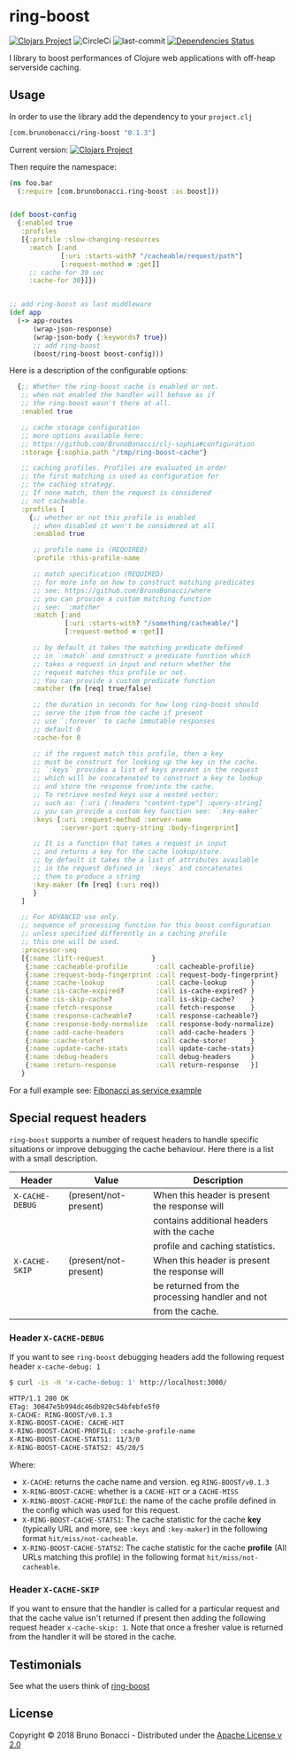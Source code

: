 # ring-boost
[![Clojars Project](https://img.shields.io/clojars/v/com.brunobonacci/ring-boost.svg)](https://clojars.org/com.brunobonacci/ring-boost) ![CircleCi](https://img.shields.io/circleci/project/BrunoBonacci/ring-boost.svg) ![last-commit](https://img.shields.io/github/last-commit/BrunoBonacci/ring-boost.svg) [![Dependencies Status](https://jarkeeper.com/BrunoBonacci/safely/status.svg)](https://jarkeeper.com/BrunoBonacci/ring-boost)

I library to boost performances of Clojure web applications with off-heap serverside caching.

## Usage

In order to use the library add the dependency to your `project.clj`

``` clojure
[com.brunobonacci/ring-boost "0.1.3"]
```

Current version: [![Clojars Project](https://img.shields.io/clojars/v/com.brunobonacci/ring-boost.svg)](https://clojars.org/com.brunobonacci/ring-boost)


Then require the namespace:

``` clojure
(ns foo.bar
  (:require [com.brunobonacci.ring-boost :as boost]))


(def boost-config
  {:enabled true
   :profiles
   [{:profile :slow-changing-resources
     :match [:and
             [:uri :starts-with? "/cacheable/request/path"]
             [:request-method = :get]]
     ;; cache for 30 sec
     :cache-for 30}]})


;; add ring-boost as last middleware
(def app
  (-> app-routes
      (wrap-json-response)
      (wrap-json-body {:keywords? true})
      ;; add ring-boost
      (boost/ring-boost boost-config)))

```

Here is a description of the configurable options:

``` clojure
  {;; Whether the ring-boost cache is enabled or not.
   ;; when not enabled the handler will behave as if
   ;; the ring-boost wasn't there at all.
   :enabled true

   ;; cache storage configuration
   ;; more options available here:
   ;; https://github.com/BrunoBonacci/clj-sophia#configuration
   :storage {:sophia.path "/tmp/ring-boost-cache"}

   ;; caching profiles. Profiles are evaluated in order
   ;; the first matching is used as configuration for
   ;; the caching strategy.
   ;; If none match, then the request is considered
   ;; not cacheable.
   :profiles [
     {;; whether or not this profile is enabled
      ;; when disabled it won't be considered at all
      :enabled true

      ;; profile name is (REQUIRED)
      :profile :this-profile-name

      ;; match specification (REQUIRED)
      ;; for more info on how to construct matching predicates
      ;; see: https://github.com/BrunoBonacci/where
      ;; you can provide a custom matching function
      ;; see: `:matcher`
      :match [:and
              [:uri :starts-with? "/something/cacheable/"]
              [:request-method = :get]]

      ;; by default it takes the matching predicate defined
      ;; in `:match` and construct a predicate function which
      ;; takes a request in input and return whether the
      ;; request matches this profile or not.
      ;; You can provide a custom predicate function
      :matcher (fn [req] true/false)

      ;; the duration in seconds for how long ring-boost should
      ;; serve the item from the cache if present
      ;; use `:forever` to cache immutable responses
      ;; default 0
      :cache-for 0

      ;; if the request match this profile, then a key
      ;; must be construct for looking up the key in the cache.
      ;; `:keys` provides a list of keys present in the request
      ;; which will be concatenated to construct a key to lookup
      ;; and store the response from/into the cache.
      ;; To retrieve nested keys use a nested vector:
      ;; such as: [:uri [:headers "content-type"] :query-string]
      ;; you can provide a custom key function see: `:key-maker`
      :keys [:uri :request-method :server-name
             :server-port :query-string :body-fingerprint]

      ;; It is a function that takes a request in input
      ;; and returns a key for the cache lookup/store.
      ;; by default it takes the a list of attributes available
      ;; in the request defined in `:keys` and concatenates
      ;; them to produce a string
      :key-maker (fn [req] (:uri req))
      }
   ]

   ;; For ADVANCED use only.
   ;; sequence of processing function for this boost configuration
   ;; unless specified differently in a caching profile
   ;; this one will be used.
   :processor-seq
   [{:name :lift-request            }
    {:name :cacheable-profilie       :call cacheable-profilie}
    {:name :request-body-fingerprint :call request-body-fingerprint}
    {:name :cache-lookup             :call cache-lookup      }
    {:name :is-cache-expired?        :call is-cache-expired? }
    {:name :is-skip-cache?           :call is-skip-cache?    }
    {:name :fetch-response           :call fetch-response    }
    {:name :response-cacheable?      :call response-cacheable?}
    {:name :response-body-normalize  :call response-body-normalize}
    {:name :add-cache-headers        :call add-cache-headers }
    {:name :cache-store!             :call cache-store!      }
    {:name :update-cache-stats       :call update-cache-stats}
    {:name :debug-headers            :call debug-headers     }
    {:name :return-response          :call return-response   }]
   }
```

For a full example see: [Fibonacci as service example](./examples/fib/README.md)

## Special request headers

`ring-boost` supports a number of request headers to handle specific
situations or improve debugging the cache behaviour. Here there is a
list with a small description.

| Header          | Value                 | Description                                     |
|-----------------|-----------------------|-------------------------------------------------|
| `X-CACHE-DEBUG` | (present/not-present) | When this header is present the response will   |
|                 |                       | contains additional headers with the cache      |
|                 |                       | profile and caching statistics.                 |
| `X-CACHE-SKIP`  | (present/not-present) | When this header is present the response will   |
|                 |                       | be returned from the processing handler and not |
|                 |                       | from the cache.                                 |


### Header `X-CACHE-DEBUG`

If you want to see `ring-boost` debugging headers add the following
request header `x-cache-debug: 1`

``` bash
$ curl -is -H 'x-cache-debug: 1' http://localhost:3000/

HTTP/1.1 200 OK
ETag: 30647e5b994dc46db920c54bfebfe5f0
X-CACHE: RING-BOOST/v0.1.3
X-RING-BOOST-CACHE: CACHE-HIT
X-RING-BOOST-CACHE-PROFILE: :cache-profile-name
X-RING-BOOST-CACHE-STATS1: 11/3/0
X-RING-BOOST-CACHE-STATS2: 45/20/5
```

Where:

  - `X-CACHE`: returns the cache name and version. eg `RING-BOOST/v0.1.3`
  - `X-RING-BOOST-CACHE`: whether is a `CACHE-HIT` or a `CACHE-MISS`
  - `X-RING-BOOST-CACHE-PROFILE`: the name of the cache profile
    defined in the config which was used for this request.
  - `X-RING-BOOST-CACHE-STATS1`: The cache statistic for the cache **key**
    (typically URL and more, see `:keys` and `:key-maker`) in the
    following format `hit/miss/not-cacheable`.
  - `X-RING-BOOST-CACHE-STATS2`: The cache statistic for the cache
    **profile** (All URLs matching this profile) in the following
    format `hit/miss/not-cacheable`.


### Header `X-CACHE-SKIP`

If you want to ensure that the handler is called for a particular
request and that the cache value isn't returned if present then adding
the following request header `x-cache-skip: 1`. Note that once a
fresher value is returned from the handler it will be stored in the
cache.

## Testimonials

See what the users think of [ring-boost](./doc/testimonials.md)

## License

Copyright © 2018 Bruno Bonacci - Distributed under the [Apache License v 2.0](http://www.apache.org/licenses/LICENSE-2.0)
